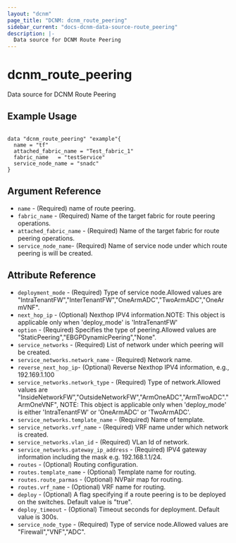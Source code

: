 ```yaml
---
layout: "dcnm"
page_title: "DCNM: dcnm_route_peering"
sidebar_current: "docs-dcnm-data-source-route_peering"
description: |-
  Data source for DCNM Route Peering
---
```


# dcnm_route_peering #
Data source for DCNM Route Peering

## Example Usage ##

```hcl

data "dcnm_route_peering" "example"{
  name = "tf"
  attached_fabric_name = "Test_fabric_1"
  fabric_name   = "testService"
  service_node_name = "snadc"
}

```


## Argument Reference ##

* `name` - (Required) name of route peering.
* `fabric_name` - (Required) Name of the target fabric for route peering operations.
* `attached_fabric_name` - (Required) Name of the target fabric for route peering operations.
* `service_node_name`- (Required) Name of service node under which route peering is will be created.


## Attribute Reference

* `deployment_mode` - (Required) Type of service node.Allowed values are "IntraTenantFW","InterTenantFW","OneArmADC","TwoArmADC","OneArmVNF".
* `next_hop_ip` - (Optional) Nexthop IPV4 information.NOTE: This object is applicable only when 'deploy_mode' is 'IntraTenantFW'
* `option` - (Required) Specifies the type of peering.Allowed values are "StaticPeering","EBGPDynamicPeering","None".
* `service_networks` - (Required) List of network under which peering will be created.
* `service_networks.network_name` - (Required) Network name.
* `reverse_next_hop_ip`- (Optional)  Reverse Nexthop IPV4 information, e.g., 192.169.1.100
* `service_networks.network_type` - (Required) Type of network.Allowed values are "InsideNetworkFW","OutsideNetworkFW","ArmOneADC","ArmTwoADC"."ArmOneVNF",
NOTE: This object is applicable only when 'deploy_mode' is either 'IntraTenantFW' or 'OneArmADC' or 'TwoArmADC'.
* `service_networks.template_name` - (Required) Name of template.
* `service_networks.vrf_name` - (Required) VRF name under which network is created.
* `service_networks.vlan_id` - (Required) VLan Id of network.
* `service_networks.gateway_ip_address` - (Required) IPV4 gateway information including the mask e.g. 192.168.1.1/24.
* `routes` - (Optional) Routing configuration.
* `routes.template_name` - (Optional) Template name for routing.
* `routes.route_parmas` - (Optional) NVPair map for routing.
* `routes.vrf_name` - (Optional) VRF name for routing.
* `deploy` - (Optional) A flag specifying if a route peering is to be deployed on the switches. Default value is "true".
* `deploy_timeout` - (Optional) Timeout seconds for deployment. Default value is 300s.
* `service_node_type` - (Required) Type of service node.Allowed values are "Firewall","VNF","ADC".